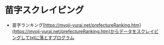 # 苗字スクレイピング

- 苗字ランキング[https://myoji-yurai.net/prefectureRanking.htm](https://myoji-yurai.net/prefectureRanking.htm)からデータをスクレイピングしてtxtに落とすプログラム
